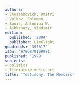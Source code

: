```yaml
---
authors:
- Shostakovich, Dmitri
- Volkov, Solomon
- Bouis, Antonina W.
- Ashkenazy, Vladimir
edition:
  published: '2004'
  publisher: Limelight
goodreads: '395617'
isbn: '9780879109981'
published: '1979'
subjects:
- politics
- literature-music-art
title: 'Testimony: The Memoirs'
---
```


